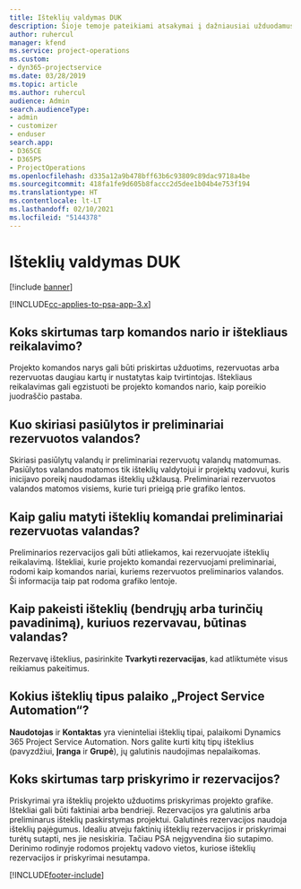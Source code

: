 ```yaml
---
title: Išteklių valdymas DUK
description: Šioje temoje pateikiami atsakymai į dažniausiai užduodamus klausimus apie išteklių valdymą.
author: ruhercul
manager: kfend
ms.service: project-operations
ms.custom:
- dyn365-projectservice
ms.date: 03/28/2019
ms.topic: article
ms.author: ruhercul
audience: Admin
search.audienceType:
- admin
- customizer
- enduser
search.app:
- D365CE
- D365PS
- ProjectOperations
ms.openlocfilehash: d335a12a9b478bff63b6c93809c89dac9718a4be
ms.sourcegitcommit: 418fa1fe9d605b8faccc2d5dee1b04b4e753f194
ms.translationtype: HT
ms.contentlocale: lt-LT
ms.lasthandoff: 02/10/2021
ms.locfileid: "5144378"
---
```

# <a name="resource-management-faq"></a>Išteklių valdymas DUK

[!include [banner](../includes/psa-now-project-operations.md)]

[!INCLUDE[cc-applies-to-psa-app-3.x](../includes/cc-applies-to-psa-app-3x.md)]

## <a name="what-is-the-difference-between-a-team-member-and-a-resource-requirement"></a>Koks skirtumas tarp komandos nario ir ištekliaus reikalavimo?

Projekto komandos narys gali būti priskirtas užduotims, rezervuotas arba rezervuotas daugiau kartų ir nustatytas kaip tvirtintojas. Ištekliaus reikalavimas gali egzistuoti be projekto komandos nario, kaip poreikio juodraščio pastaba. 

## <a name="what-is-the-difference-between-proposed-and-soft-booked-hours"></a>Kuo skiriasi pasiūlytos ir preliminariai rezervuotos valandos?

Skiriasi pasiūlytų valandų ir preliminariai rezervuotų valandų matomumas. Pasiūlytos valandos matomos tik išteklių valdytojui ir projektų vadovui, kuris inicijavo poreikį naudodamas išteklių užklausą. Preliminariai rezervuotos valandos matomos visiems, kurie turi prieigą prie grafiko lentos.

## <a name="how-can-i-see-the-soft-booked-hours-for-resources-on-a-team"></a>Kaip galiu matyti išteklių komandai preliminariai rezervuotas valandas?

Preliminarios rezervacijos gali būti atliekamos, kai rezervuojate išteklių reikalavimą. Ištekliai, kurie projekto komandai rezervuojami preliminariai, rodomi kaip komandos nariai, kuriems rezervuotos preliminarios valandos. Ši informacija taip pat rodoma grafiko lentoje.

## <a name="how-do-i-change-the-required-hours-and-the-start-and-end-dates-for-a-resource-generic-or-named-that-i-booked"></a>Kaip pakeisti išteklių (bendrųjų arba turinčių pavadinimą), kuriuos rezervavau, būtinas valandas?

Rezervavę išteklius, pasirinkite **Tvarkyti rezervacijas**, kad atliktumėte visus reikiamus pakeitimus.

## <a name="what-resources-types-does-project-service-automation-support"></a>Kokius išteklių tipus palaiko „Project Service Automation“?

**Naudotojas** ir **Kontaktas** yra vieninteliai išteklių tipai, palaikomi Dynamics 365 Project Service Automation. Nors galite kurti kitų tipų išteklius (pavyzdžiui, **Įranga** ir **Grupė**), jų galutinis naudojimas nepalaikomas.

## <a name="what-is-the-difference-between-an-assignment-and-a-booking"></a>Koks skirtumas tarp priskyrimo ir rezervacijos?

Priskyrimai yra išteklių projekto užduotims priskyrimas projekto grafike. Ištekliai gali būti faktiniai arba bendrieji. Rezervacijos yra galutinis arba preliminarus išteklių paskirstymas projektui. Galutinės rezervacijos naudoja išteklių pajėgumus. Idealiu atveju faktinių išteklių rezervacijos ir priskyrimai turėtų sutapti, nes jie nesiskiria. Tačiau PSA neįgyvendina šio sutapimo. Derinimo rodinyje rodomos projektų vadovo vietos, kuriose išteklių rezervacijos ir priskyrimai nesutampa.


[!INCLUDE[footer-include](../includes/footer-banner.md)]